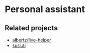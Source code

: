 # Personal assistant

## Related projects

* [albertz/live-helper](https://github.com/albertz/live-helper)
* [susi.ai](http://susi.ai)

